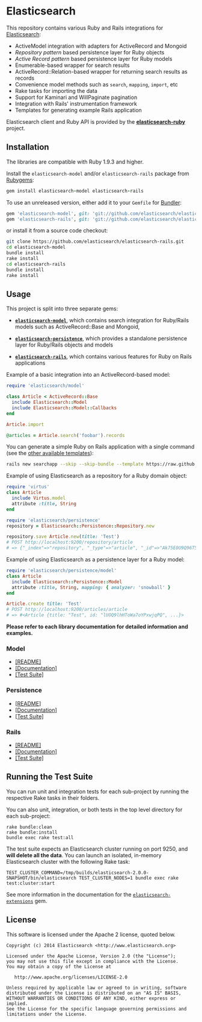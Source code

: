 # Elasticsearch

This repository contains various Ruby and Rails integrations for [Elasticsearch](http://elasticsearch.org):

* ActiveModel integration with adapters for ActiveRecord and Mongoid
* _Repository pattern_ based persistence layer for Ruby objects
* _Active Record pattern_ based persistence layer for Ruby models
* Enumerable-based wrapper for search results
* ActiveRecord::Relation-based wrapper for returning search results as records
* Convenience model methods such as `search`, `mapping`, `import`, etc
* Rake tasks for importing the data
* Support for Kaminari and WillPaginate pagination
* Integration with Rails' instrumentation framework
* Templates for generating example Rails application

Elasticsearch client and Ruby API is provided by the
**[elasticsearch-ruby](https://github.com/elasticsearch/elasticsearch-ruby)** project.

## Installation

The libraries are compatible with Ruby 1.9.3 and higher.

Install the `elasticsearch-model` and/or `elasticsearch-rails` package from
[Rubygems](https://rubygems.org/gems/elasticsearch):

```ruby
gem install elasticsearch-model elasticsearch-rails
```

To use an unreleased version, either add it to your `Gemfile` for [Bundler](http://gembundler.com):

```ruby
gem 'elasticsearch-model', git: 'git://github.com/elasticsearch/elasticsearch-rails.git'
gem 'elasticsearch-rails', git: 'git://github.com/elasticsearch/elasticsearch-rails.git'
```

or install it from a source code checkout:

```bash
git clone https://github.com/elasticsearch/elasticsearch-rails.git
cd elasticsearch-model
bundle install
rake install
cd elasticsearch-rails
bundle install
rake install
```

## Usage

This project is split into three separate gems:

* [**`elasticsearch-model`**](https://github.com/elasticsearch/elasticsearch-rails/tree/master/elasticsearch-model),
  which contains search integration for Ruby/Rails models such as ActiveRecord::Base and Mongoid,

* [**`elasticsearch-persistence`**](https://github.com/elasticsearch/elasticsearch-rails/tree/master/elasticsearch-persistence),
  which provides a standalone persistence layer for Ruby/Rails objects and models

* [**`elasticsearch-rails`**](https://github.com/elasticsearch/elasticsearch-rails/tree/master/elasticsearch-rails),
  which contains various features for Ruby on Rails applications

Example of a basic integration into an ActiveRecord-based model:

```ruby
require 'elasticsearch/model'

class Article < ActiveRecord::Base
  include Elasticsearch::Model
  include Elasticsearch::Model::Callbacks
end

Article.import

@articles = Article.search('foobar').records
```

You can generate a simple Ruby on Rails application with a single command
(see the [other available templates](https://github.com/elasticsearch/elasticsearch-rails/tree/master/elasticsearch-rails#rails-application-templates)):

```bash
rails new searchapp --skip --skip-bundle --template https://raw.github.com/elasticsearch/elasticsearch-rails/master/elasticsearch-rails/lib/rails/templates/01-basic.rb
```

Example of using Elasticsearch as a repository for a Ruby domain object:

```ruby
require 'virtus'
class Article
  include Virtus.model
  attribute :title, String
end

require 'elasticsearch/persistence'
repository = Elasticsearch::Persistence::Repository.new

repository.save Article.new(title: 'Test')
# POST http://localhost:9200/repository/article
# => {"_index"=>"repository", "_type"=>"article", "_id"=>"Ak75E0U9Q96T5Y999_39NA", ...}
```

Example of using Elasticsearch as a persistence layer for a Ruby model:

```ruby
require 'elasticsearch/persistence/model'
class Article
  include Elasticsearch::Persistence::Model
  attribute :title, String, mapping: { analyzer: 'snowball' }
end

Article.create title: 'Test'
# POST http://localhost:9200/articles/article
# => #<Article {title: "Test", id: "lUOQ9lhHToWa7oYPxwjqPQ", ...}>
```

**Please refer to each library documentation for detailed information and examples.**

### Model

* [[README]](https://github.com/elasticsearch/elasticsearch-rails/blob/master/elasticsearch-model/README.md)
* [[Documentation]](http://rubydoc.info/gems/elasticsearch-model/)
* [[Test Suite]](https://github.com/elasticsearch/elasticsearch-rails/blob/master/elasticsearch-model/test)

### Persistence

* [[README]](https://github.com/elasticsearch/elasticsearch-rails/blob/master/elasticsearch-persistence/README.md)
* [[Documentation]](http://rubydoc.info/gems/elasticsearch-persistence/)
* [[Test Suite]](https://github.com/elasticsearch/elasticsearch-rails/blob/master/elasticsearch-persistence/test)

### Rails

* [[README]](https://github.com/elasticsearch/elasticsearch-rails/blob/master/elasticsearch-rails/README.md)
* [[Documentation]](http://rubydoc.info/gems/elasticsearch-rails)
* [[Test Suite]](https://github.com/elasticsearch/elasticsearch-rails/blob/master/elasticsearch-rails/test)

## Running the Test Suite

You can run unit and integration tests for each sub-project by running the respective Rake tasks in their folders.

You can also unit, integration, or both tests in the top level directory for each sub-project:

    rake bundle:clean
    rake bundle:install
    bundle exec rake test:all

The test suite expects an Elasticsearch cluster running on port 9250, and **will delete all the data**. You can launch an isolated, in-memory Elasticsearch cluster with the following Rake task:

    TEST_CLUSTER_COMMAND=/tmp/builds/elasticsearch-2.0.0-SNAPSHOT/bin/elasticsearch TEST_CLUSTER_NODES=1 bundle exec rake test:cluster:start

See more information in the documentation  for the [`elasticsearch-extensions`](https://github.com/elasticsearch/elasticsearch-ruby/tree/master/elasticsearch-extensions#testcluster) gem.

## License

This software is licensed under the Apache 2 license, quoted below.

    Copyright (c) 2014 Elasticsearch <http://www.elasticsearch.org>

    Licensed under the Apache License, Version 2.0 (the "License");
    you may not use this file except in compliance with the License.
    You may obtain a copy of the License at

       http://www.apache.org/licenses/LICENSE-2.0

    Unless required by applicable law or agreed to in writing, software
    distributed under the License is distributed on an "AS IS" BASIS,
    WITHOUT WARRANTIES OR CONDITIONS OF ANY KIND, either express or implied.
    See the License for the specific language governing permissions and
    limitations under the License.
